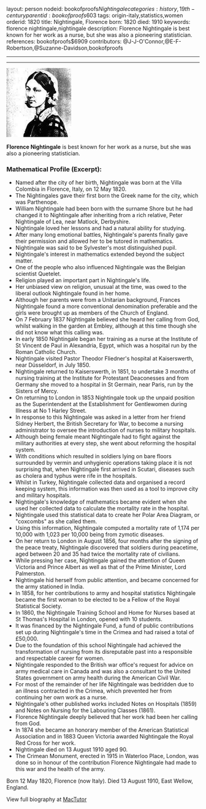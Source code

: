layout: person
nodeid: bookofproofs$Nightingale
categories: history,19th-century
parentid: bookofproofs$603
tags: origin-italy,statistics,women
orderid: 1820
title: Nightingale, Florence
born: 1820
died: 1910
keywords: florence nightingale,nightingale
description: Florence Nightingale is best known for her work as a nurse, but she was also a pioneering statistician.
references: bookofproofs$6909
contributors: @J-J-O'Connor,@E-F-Robertson,@Suzanne-Davidson,bookofproofs

---



---

![Nightingale.jpg](https://github.com/bookofproofs/bookofproofs.github.io/blob/main/_sources/_assets/images/portraits/Nightingale.jpg?raw=true)

**Florence Nightingale** is best known for her work as a nurse, but she was also a pioneering statistician.

### Mathematical Profile (Excerpt):
* Named after the city of her birth, Nightingale was born at the Villa Colombia in Florence, Italy, on 12 May 1820.
* The Nightingales gave their first born the Greek name for the city, which was Parthenope.
* William Nightingale had been born with the surname Shore but he had changed it to Nightingale after inheriting from a rich relative, Peter Nightingale of Lea, near Matlock, Derbyshire.
* Nightingale loved her lessons and had a natural ability for studying.
* After many long emotional battles, Nightingale's parents finally gave their permission and allowed her to be tutored in mathematics.
* Nightingale was said to be Sylvester's most distinguished pupil.
* Nightingale's interest in mathematics extended beyond the subject matter.
* One of the people who also influenced Nightingale was the Belgian scientist Quetelet.
* Religion played an important part in Nightingale's life.
* Her unbiased view on religion, unusual at the time, was owed to the liberal outlook Nightingale found in her home.
* Although her parents were from a Unitarian background, Frances Nightingale found a more conventional denomination preferable and the girls were brought up as members of the Church of England.
* On 7 February 1837 Nightingale believed she heard her calling from God, whilst walking in the garden at Embley, although at this time though she did not know what this calling was.
* In early 1850 Nightingale began her training as a nurse at the Institute of St Vincent de Paul in Alexandria, Egypt, which was a hospital run by the Roman Catholic Church.
* Nightingale visited Pastor Theodor Fliedner's hospital at Kaiserswerth, near Düsseldorf, in July 1850.
* Nightingale returned to Kaiserswerth, in 1851, to undertake 3 months of nursing training at the Institute for Protestant Deaconesses and from Germany she moved to a hospital in St Germain, near Paris, run by the Sisters of Mercy.
* On returning to London in 1853 Nightingale took up the unpaid position as the Superintendent at the Establishment for Gentlewomen during Illness at No 1 Harley Street.
* In response to this Nightingale was asked in a letter from her friend Sidney Herbert, the British Secretary for War, to become a nursing administrator to oversee the introduction of nurses to military hospitals.
* Although being female meant Nightingale had to fight against the military authorities at every step, she went about reforming the hospital system.
* With conditions which resulted in soldiers lying on bare floors surrounded by vermin and unhygienic operations taking place it is not surprising that, when Nightingale first arrived in Scutari, diseases such as cholera and typhus were rife in the hospitals.
* Whilst in Turkey, Nightingale collected data and organised a record keeping system, this information was then used as a tool to improve city and military hospitals.
* Nightingale's knowledge of mathematics became evident when she used her collected data to calculate the mortality rate in the hospital.
* Nightingale used this statistical data to create her Polar Area Diagram, or "coxcombs" as she called them.
* Using this information, Nightingale computed a mortality rate of 1,174 per 10,000 with 1,023 per 10,000 being from zymotic diseases.
* On her return to London in August 1856, four months after the signing of the peace treaty, Nightingale discovered that soldiers during peacetime, aged between 20 and 35 had twice the mortality rate of civilians.
* While pressing her case, Nightingale gained the attention of Queen Victoria and Prince Albert as well as that of the Prime Minister, Lord Palmerston.
* Nightingale hid herself from public attention, and became concerned for the army stationed in India.
* In 1858, for her contributions to army and hospital statistics Nightingale became the first woman to be elected to be a Fellow of the Royal Statistical Society.
* In 1860, the Nightingale Training School and Home for Nurses based at St Thomas's Hospital in London, opened with 10 students.
* It was financed by the Nightingale Fund, a fund of public contributions set up during Nightingale's time in the Crimea and had raised a total of £50,000.
* Due to the foundation of this school Nightingale had achieved the transformation of nursing from its disreputable past into a responsible and respectable career for women.
* Nightingale responded to the British war office's request for advice on army medical care in Canada and was also a consultant to the United States government on army health during the American Civil War.
* For most of the remainder of her life Nightingale was bedridden due to an illness contracted in the Crimea, which prevented her from continuing her own work as a nurse.
* Nightingale's other published works included Notes on Hospitals (1859) and Notes on Nursing for the Labouring Classes (1861).
* Florence Nightingale deeply believed that her work had been her calling from God.
* In 1874 she became an honorary member of the American Statistical Association and in 1883 Queen Victoria awarded Nightingale the Royal Red Cross for her work.
* Nightingale died on 13 August 1910 aged 90.
* The Crimean Monument, erected in 1915 in Waterloo Place, London, was done so in honour of the contribution Florence Nightingale had made to this war and the health of the army.

Born 12 May 1820, Florence (now Italy). Died 13 August 1910, East Wellow, England.

View full biography at [MacTutor](https://mathshistory.st-andrews.ac.uk/Biographies/Nightingale/)

